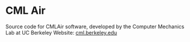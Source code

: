 # CML Air
Source code for CMLAir software, developed by the Computer Mechanics Lab at UC Berkeley
Website: [cml.berkeley.edu](https://cml.berkeley.edu)
